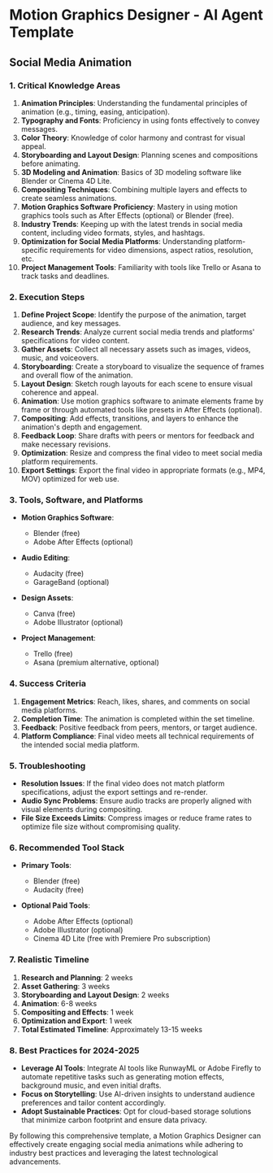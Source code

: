 # Motion Graphics Designer - AI Agent Template

## Social Media Animation

### 1. Critical Knowledge Areas

1. **Animation Principles**: Understanding the fundamental principles of animation (e.g., timing, easing, anticipation).
2. **Typography and Fonts**: Proficiency in using fonts effectively to convey messages.
3. **Color Theory**: Knowledge of color harmony and contrast for visual appeal.
4. **Storyboarding and Layout Design**: Planning scenes and compositions before animating.
5. **3D Modeling and Animation**: Basics of 3D modeling software like Blender or Cinema 4D Lite.
6. **Compositing Techniques**: Combining multiple layers and effects to create seamless animations.
7. **Motion Graphics Software Proficiency**: Mastery in using motion graphics tools such as After Effects (optional) or Blender (free).
8. **Industry Trends**: Keeping up with the latest trends in social media content, including video formats, styles, and hashtags.
9. **Optimization for Social Media Platforms**: Understanding platform-specific requirements for video dimensions, aspect ratios, resolution, etc.
10. **Project Management Tools**: Familiarity with tools like Trello or Asana to track tasks and deadlines.

### 2. Execution Steps

1. **Define Project Scope**: Identify the purpose of the animation, target audience, and key messages.
2. **Research Trends**: Analyze current social media trends and platforms' specifications for video content.
3. **Gather Assets**: Collect all necessary assets such as images, videos, music, and voiceovers.
4. **Storyboarding**: Create a storyboard to visualize the sequence of frames and overall flow of the animation.
5. **Layout Design**: Sketch rough layouts for each scene to ensure visual coherence and appeal.
6. **Animation**: Use motion graphics software to animate elements frame by frame or through automated tools like presets in After Effects (optional).
7. **Compositing**: Add effects, transitions, and layers to enhance the animation's depth and engagement.
8. **Feedback Loop**: Share drafts with peers or mentors for feedback and make necessary revisions.
9. **Optimization**: Resize and compress the final video to meet social media platform requirements.
10. **Export Settings**: Export the final video in appropriate formats (e.g., MP4, MOV) optimized for web use.

### 3. Tools, Software, and Platforms

- **Motion Graphics Software**:
  - Blender (free)
  - Adobe After Effects (optional)

- **Audio Editing**:
  - Audacity (free)
  - GarageBand (optional)

- **Design Assets**:
  - Canva (free)
  - Adobe Illustrator (optional)

- **Project Management**:
  - Trello (free)
  - Asana (premium alternative, optional)

### 4. Success Criteria

1. **Engagement Metrics**: Reach, likes, shares, and comments on social media platforms.
2. **Completion Time**: The animation is completed within the set timeline.
3. **Feedback**: Positive feedback from peers, mentors, or target audience.
4. **Platform Compliance**: Final video meets all technical requirements of the intended social media platform.

### 5. Troubleshooting

- **Resolution Issues**: If the final video does not match platform specifications, adjust the export settings and re-render.
- **Audio Sync Problems**: Ensure audio tracks are properly aligned with visual elements during compositing.
- **File Size Exceeds Limits**: Compress images or reduce frame rates to optimize file size without compromising quality.

### 6. Recommended Tool Stack

- **Primary Tools**:
  - Blender (free)
  - Audacity (free)

- **Optional Paid Tools**:
  - Adobe After Effects (optional)
  - Adobe Illustrator (optional)
  - Cinema 4D Lite (free with Premiere Pro subscription)

### 7. Realistic Timeline

1. **Research and Planning**: 2 weeks
2. **Asset Gathering**: 3 weeks
3. **Storyboarding and Layout Design**: 2 weeks
4. **Animation**: 6-8 weeks
5. **Compositing and Effects**: 1 week
6. **Optimization and Export**: 1 week
7. **Total Estimated Timeline**: Approximately 13-15 weeks

### 8. Best Practices for 2024-2025

- **Leverage AI Tools**: Integrate AI tools like RunwayML or Adobe Firefly to automate repetitive tasks such as generating motion effects, background music, and even initial drafts.
- **Focus on Storytelling**: Use AI-driven insights to understand audience preferences and tailor content accordingly.
- **Adopt Sustainable Practices**: Opt for cloud-based storage solutions that minimize carbon footprint and ensure data privacy.

By following this comprehensive template, a Motion Graphics Designer can effectively create engaging social media animations while adhering to industry best practices and leveraging the latest technological advancements.

